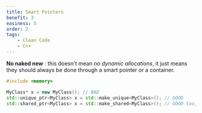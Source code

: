 ```yaml
---
title: Smart Pointers
benefit: 3
easiness: 5
order: 2
tags:
    - Clean Code
    - C++
---
```


**No naked new** : this doesn't mean *no dynamic allocations*, it just means they should always be done through a smart pointer or a container.

```cpp
#include <memory>

MyClass* x = new MyClass(); // BAD
std::unique_ptr<MyClass> x = std::make_unique<MyClass>(); // GOOD
std::shared_ptr<MyClass> x = std::make_shared<MyClass>(); // GOOD too, but less often what you need
```